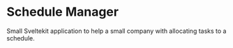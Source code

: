 # Schedule Manager

Small Sveltekit application to help a small company with allocating tasks to a schedule.
